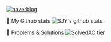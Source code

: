 [![naverblog](https://img.shields.io/badge/naverblog-badge?style=flat-square&logo=Blogger&logoColor=white)](https://blog.naver.com/sjy263942)

🏅 My Github stats
![SJY's github stats](https://github-readme-stats.vercel.app/api?username=ebbunnim&show_icons=true&count_private=true)

🏅 Problems & Solutions
[![SolvedAC tier](http://mazassumnida.wtf/api/generate_badge?boj=ebbunnim)](https://solved.ac/profile/ebbunnim)
